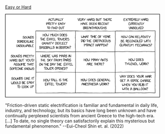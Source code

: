 [Easy or Hard](https://xkcd.com/2682)

![Easy or Hard](./random_comic.png)

"Friction-driven static electrification is familiar and fundamental in daily life, industry, and technology, but its basics have long been unknown and have continually perplexed scientists from ancient Greece to the high-tech era. [...] To date, no single theory can satisfactorily explain this mysterious but fundamental phenomenon." --Eui-Cheol Shin et. al. (2022)

